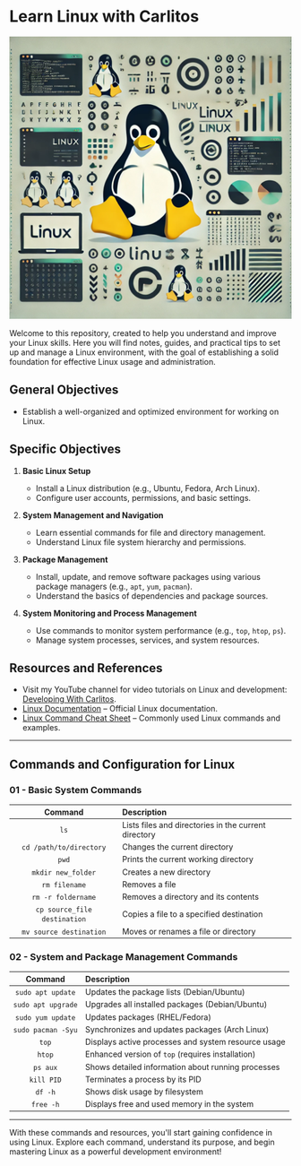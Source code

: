 # Learn Linux with Carlitos

![Header](./src/Linux_01.webp)

Welcome to this repository, created to help you understand and improve your Linux skills. Here you will find notes, guides, and practical tips to set up and manage a Linux environment, with the goal of establishing a solid foundation for effective Linux usage and administration.

## General Objectives

- Establish a well-organized and optimized environment for working on Linux.

## Specific Objectives

1. **Basic Linux Setup**
   - Install a Linux distribution (e.g., Ubuntu, Fedora, Arch Linux).
   - Configure user accounts, permissions, and basic settings.

2. **System Management and Navigation**
   - Learn essential commands for file and directory management.
   - Understand Linux file system hierarchy and permissions.

3. **Package Management**
   - Install, update, and remove software packages using various package managers (e.g., `apt`, `yum`, `pacman`).
   - Understand the basics of dependencies and package sources.

4. **System Monitoring and Process Management**
   - Use commands to monitor system performance (e.g., `top`, `htop`, `ps`).
   - Manage system processes, services, and system resources.

## Resources and References

- Visit my YouTube channel for video tutorials on Linux and development: [Developing With Carlitos](https://www.youtube.com/@DevelopingWithCarlitos).
- [Linux Documentation](https://www.kernel.org/doc/html/latest/) – Official Linux documentation.
- [Linux Command Cheat Sheet](https://www.commandlinefu.com) – Commonly used Linux commands and examples.

---

## Commands and Configuration for Linux

### 01 - Basic System Commands

| Command                       | Description                                                                |
| :---------------------------: | :------------------------------------------------------------------------- |
| `ls`                          | Lists files and directories in the current directory                       |
| `cd /path/to/directory`       | Changes the current directory                                              |
| `pwd`                         | Prints the current working directory                                       |
| `mkdir new_folder`            | Creates a new directory                                                    |
| `rm filename`                 | Removes a file                                                             |
| `rm -r foldername`            | Removes a directory and its contents                                       |
| `cp source_file destination`  | Copies a file to a specified destination                                   |
| `mv source destination`       | Moves or renames a file or directory                                       |

### 02 - System and Package Management Commands

| Command                              | Description                                                          |
| :----------------------------------: | :------------------------------------------------------------------- |
| `sudo apt update`                    | Updates the package lists (Debian/Ubuntu)                            |
| `sudo apt upgrade`                   | Upgrades all installed packages (Debian/Ubuntu)                      |
| `sudo yum update`                    | Updates packages (RHEL/Fedora)                                       |
| `sudo pacman -Syu`                   | Synchronizes and updates packages (Arch Linux)                       |
| `top`                                | Displays active processes and system resource usage                  |
| `htop`                               | Enhanced version of `top` (requires installation)                    |
| `ps aux`                             | Shows detailed information about running processes                   |
| `kill PID`                           | Terminates a process by its PID                                      |
| `df -h`                              | Shows disk usage by filesystem                                       |
| `free -h`                            | Displays free and used memory in the system                          |

---

With these commands and resources, you'll start gaining confidence in using Linux. Explore each command, understand its purpose, and begin mastering Linux as a powerful development environment!
